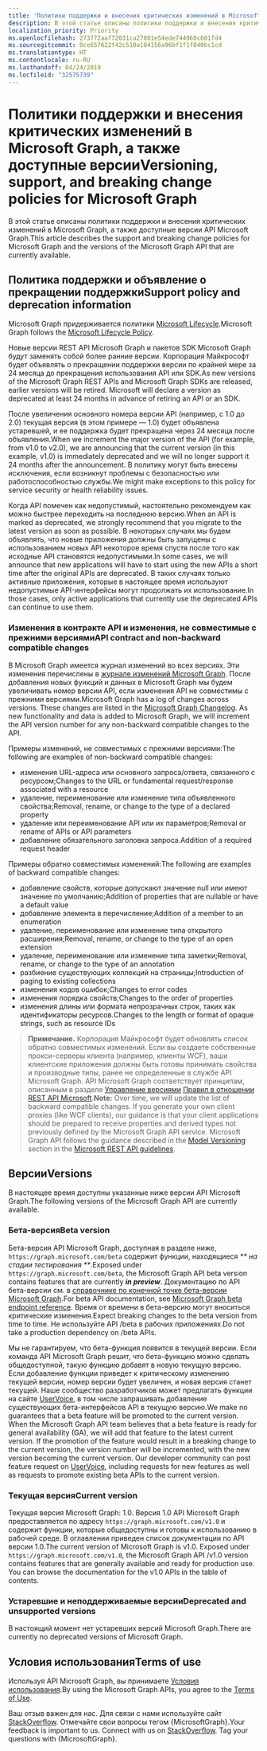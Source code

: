 ```yaml
---
title: 'Политики поддержки и внесения критических изменений в Microsoft Graph, а также доступные версии '
description: В этой статье описаны политики поддержки и внесения критических изменений в Microsoft Graph, а также доступные версии API Microsoft Graph.
localization_priority: Priority
ms.openlocfilehash: 273772aaf72031ca27801e54ede744960c601fd4
ms.sourcegitcommit: 0ce657622f42c510a104156a96bf1f1f040bc1cd
ms.translationtype: HT
ms.contentlocale: ru-RU
ms.lasthandoff: 04/24/2019
ms.locfileid: "32575739"
---
```

# <a name="versioning-support-and-breaking-change-policies-for-microsoft-graph"></a><span data-ttu-id="8d28d-103">Политики поддержки и внесения критических изменений в Microsoft Graph, а также доступные версии</span><span class="sxs-lookup"><span data-stu-id="8d28d-103">Versioning, support, and breaking change policies for Microsoft Graph</span></span> 

<span data-ttu-id="8d28d-104">В этой статье описаны политики поддержки и внесения критических изменений в Microsoft Graph, а также доступные версии API Microsoft Graph.</span><span class="sxs-lookup"><span data-stu-id="8d28d-104">This article describes the support and breaking change policies for Microsoft Graph and the versions of the Microsoft Graph API that are currently available.</span></span>

## <a name="support-policy-and-deprecation-information"></a><span data-ttu-id="8d28d-105">Политика поддержки и объявление о прекращении поддержки</span><span class="sxs-lookup"><span data-stu-id="8d28d-105">Support policy and deprecation information</span></span>

<span data-ttu-id="8d28d-106">Microsoft Graph придерживается политики [Microsoft Lifecycle](https://support.microsoft.com/ru-RU/lifecycle).</span><span class="sxs-lookup"><span data-stu-id="8d28d-106">Microsoft Graph follows the [Microsoft Lifecycle Policy](https://support.microsoft.com/ru-RU/lifecycle).</span></span> 

<span data-ttu-id="8d28d-p101">Новые версии REST API Microsoft Graph и пакетов SDK Microsoft Graph будут заменять собой более ранние версии. Корпорация Майкрософт будет объявлять о прекращении поддержки версии по крайней мере за 24 месяца до прекращения использования API или SDK.</span><span class="sxs-lookup"><span data-stu-id="8d28d-p101">As new versions of the Microsoft Graph REST APIs and Microsoft Graph SDKs are released, earlier versions will be retired. Microsoft will declare a version as deprecated at least 24 months in advance of retiring an API or an SDK.</span></span> 

<span data-ttu-id="8d28d-109">После увеличения основного номера версии API (например, с 1.0 до 2.0) текущая версия (в этом примере — 1.0) будет объявлена устаревшей, и ее поддержка будет прекращена через 24 месяца после объявления.</span><span class="sxs-lookup"><span data-stu-id="8d28d-109">When we increment the major version of the API (for example, from v1.0 to v2.0), we are announcing that the current version (in this example, v1.0) is immediately deprecated and we will no longer support it 24 months after the announcement.</span></span> <span data-ttu-id="8d28d-110">В политику могут быть внесены исключения, если возникнут проблемы с безопасностью или работоспособностью службы.</span><span class="sxs-lookup"><span data-stu-id="8d28d-110">We might make exceptions to this policy for service security or health reliability issues.</span></span>  

<span data-ttu-id="8d28d-111">Когда API помечен как недопустимый, настоятельно рекомендуем как можно быстрее переходить на последнюю версию.</span><span class="sxs-lookup"><span data-stu-id="8d28d-111">When an API is marked as deprecated, we strongly recommend that you migrate to the latest version as soon as possible.</span></span> <span data-ttu-id="8d28d-112">В некоторых случаях мы будем объявлять, что новые приложения должны быть запущены с использованием новых API некоторое время спустя после того как исходные API становятся недопустимыми.</span><span class="sxs-lookup"><span data-stu-id="8d28d-112">In some cases, we will announce that new applications will have to start using the new APIs a short time after the original APIs are deprecated.</span></span> <span data-ttu-id="8d28d-113">В таких случаях только активные приложения, которые в настоящее время используют недопустимые API-интерфейсы могут продолжать их использование.</span><span class="sxs-lookup"><span data-stu-id="8d28d-113">In those cases, only active applications that currently use the deprecated APIs can continue to use them.</span></span>   

### <a name="api-contract-and-non-backward-compatible-changes"></a><span data-ttu-id="8d28d-114">Изменения в контракте API и изменения, не совместимые с прежними версиями</span><span class="sxs-lookup"><span data-stu-id="8d28d-114">API contract and non-backward compatible changes</span></span>

<span data-ttu-id="8d28d-p104">В Microsoft Graph имеется журнал изменений во всех версиях. Эти изменения перечислены в [журнале изменений Microsoft Graph](changelog.md). После добавления новых функций и данных в Microsoft Graph мы будем увеличивать номер версии API, если изменения API не совместимы с прежними версиями.</span><span class="sxs-lookup"><span data-stu-id="8d28d-p104">Microsoft Graph has a log of changes across versions. These changes are listed in the [Microsoft Graph Changelog](changelog.md). As new functionality and data is added to Microsoft Graph, we will increment the API version number for any non-backward compatible changes to the API.</span></span> 

<span data-ttu-id="8d28d-118">Примеры изменений, не совместимых с прежними версиями:</span><span class="sxs-lookup"><span data-stu-id="8d28d-118">The following are examples of non-backward compatible changes:</span></span>

 - <span data-ttu-id="8d28d-119">изменения URL-адреса или основного запроса/ответа, связанного с ресурсом;</span><span class="sxs-lookup"><span data-stu-id="8d28d-119">Changes to the URL or fundamental request/response associated with a resource</span></span>    
 - <span data-ttu-id="8d28d-120">удаление, переименование или изменение типа объявленного свойства;</span><span class="sxs-lookup"><span data-stu-id="8d28d-120">Removal, rename, or change to the type of a declared property</span></span>
 - <span data-ttu-id="8d28d-121">удаление или переименование API или их параметров;</span><span class="sxs-lookup"><span data-stu-id="8d28d-121">Removal or rename of APIs or API parameters</span></span>
 - <span data-ttu-id="8d28d-122">добавление обязательного заголовка запроса.</span><span class="sxs-lookup"><span data-stu-id="8d28d-122">Addition of a required request header</span></span>

<span data-ttu-id="8d28d-123">Примеры обратно совместимых изменений:</span><span class="sxs-lookup"><span data-stu-id="8d28d-123">The following are examples of backward compatible changes:</span></span>

 - <span data-ttu-id="8d28d-124">добавление свойств, которые допускают значение null или имеют значение по умолчанию;</span><span class="sxs-lookup"><span data-stu-id="8d28d-124">Addition of properties that are nullable or have a default value</span></span>
 - <span data-ttu-id="8d28d-125">добавление элемента в перечисление;</span><span class="sxs-lookup"><span data-stu-id="8d28d-125">Addition of a member to an enumeration</span></span>
 - <span data-ttu-id="8d28d-126">удаление, переименование или изменение типа открытого расширения;</span><span class="sxs-lookup"><span data-stu-id="8d28d-126">Removal, rename, or change to the type of an open extension</span></span>
 - <span data-ttu-id="8d28d-127">удаление, переименование или изменение типа заметки;</span><span class="sxs-lookup"><span data-stu-id="8d28d-127">Removal, rename, or change to the type of an annotation</span></span>
 - <span data-ttu-id="8d28d-128">разбиение существующих коллекций на страницы;</span><span class="sxs-lookup"><span data-stu-id="8d28d-128">Introduction of paging to existing collections</span></span>
 - <span data-ttu-id="8d28d-129">изменения кодов ошибок;</span><span class="sxs-lookup"><span data-stu-id="8d28d-129">Changes to error codes</span></span>
 - <span data-ttu-id="8d28d-130">изменения порядка свойств;</span><span class="sxs-lookup"><span data-stu-id="8d28d-130">Changes to the order of properties</span></span>
 - <span data-ttu-id="8d28d-131">изменения длины или формата непрозрачных строк, таких как идентификаторы ресурсов.</span><span class="sxs-lookup"><span data-stu-id="8d28d-131">Changes to the length or format of opaque strings, such as resource IDs</span></span>

><span data-ttu-id="8d28d-p105">**Примечание.** Корпорация Майкрософт будет обновлять список обратно совместимых изменений. Если вы создаете собственные прокси-серверы клиента (например, клиенты WCF), ваши клиентские приложения должны быть готовы принимать свойства и производные типы, ранее не определенные в службе API Microsoft Graph. API Microsoft Graph соответствует принципам, описанным в разделе [Управление версиями](https://github.com/microsoft/api-guidelines/blob/master/Guidelines.md#12-versioning) [Правил в отношении REST API Microsoft](https://github.com/microsoft/api-guidelines/).</span><span class="sxs-lookup"><span data-stu-id="8d28d-p105">**Note:** Over time, we will update the list of backward compatible changes. If you generate your own client proxies (like WCF clients), our guidance is that your client applications should be prepared to receive properties and derived types not previously defined by the Microsoft Graph API service. Microsoft Graph API follows the guidance described in the [Model Versioning](https://github.com/microsoft/api-guidelines/blob/master/Guidelines.md#12-versioning) section in the [Microsoft REST API guidelines](https://github.com/microsoft/api-guidelines/).</span></span> 

## <a name="versions"></a><span data-ttu-id="8d28d-135">Версии</span><span class="sxs-lookup"><span data-stu-id="8d28d-135">Versions</span></span>

<span data-ttu-id="8d28d-136">В настоящее время доступны указанные ниже версии API Microsoft Graph.</span><span class="sxs-lookup"><span data-stu-id="8d28d-136">The following versions of the Microsoft Graph API are currently available.</span></span>

### <a name="beta-version"></a><span data-ttu-id="8d28d-137">Бета-версия</span><span class="sxs-lookup"><span data-stu-id="8d28d-137">Beta version</span></span>
<span data-ttu-id="8d28d-138">Бета-версия API Microsoft Graph, доступная в разделе ниже, `https://graph.microsoft.com/beta` содержит функции, находящиеся _\*\* на стадии тестирования \*\*_.</span><span class="sxs-lookup"><span data-stu-id="8d28d-138">Exposed under `https://graph.microsoft.com/beta`, the Microsoft Graph API beta version contains features that are currently _**in preview**_.</span></span> <span data-ttu-id="8d28d-139">Документацию по API бета-версии см. в [справочнике по конечной точке бета-версии Microsoft Graph](/graph/api/overview?view=graph-rest-beta).</span><span class="sxs-lookup"><span data-stu-id="8d28d-139">For beta API documentation, see [Microsoft Graph beta endpoint reference](/graph/api/overview?view=graph-rest-beta).</span></span> <span data-ttu-id="8d28d-140">Время от времени в бета-версию могут вноситься критические изменения.</span><span class="sxs-lookup"><span data-stu-id="8d28d-140">Expect breaking changes to the beta version from time to time.</span></span> <span data-ttu-id="8d28d-141">Не используйте API /beta в рабочих приложениях.</span><span class="sxs-lookup"><span data-stu-id="8d28d-141">Do not take a production dependency on /beta APIs.</span></span>

<span data-ttu-id="8d28d-p107">Мы не гарантируем, что бета-функция появится в текущей версии. Если команда API Microsoft Graph решит, что бета-функцию можно сделать общедоступной, такую функцию добавят в новую текущую версию. Если добавление функции приведет к критическому изменению текущей версии, номер версии будет увеличен, и новая версия станет текущей. Наше сообщество разработчиков может предлагать функции на сайте [UserVoice](https://officespdev.uservoice.com/), в том числе запрашивать добавление существующих бета-интерфейсов API в текущую версию.</span><span class="sxs-lookup"><span data-stu-id="8d28d-p107">We make no guarantees that a beta feature will be promoted to the current version. When the Microsoft Graph API team believes that a beta feature is ready for general availability (GA), we will add that feature to the latest current version. If the promotion of the feature would result in a breaking change to the current version, the version number will be incremented, with the new version becoming the current version. Our developer community can post feature request on [UserVoice](https://officespdev.uservoice.com/), including requests for new features as well as requests to promote existing beta APIs to the current version.</span></span> 

### <a name="current-version"></a><span data-ttu-id="8d28d-146">Текущая версия</span><span class="sxs-lookup"><span data-stu-id="8d28d-146">Current version</span></span>

<span data-ttu-id="8d28d-p108">Текущая версия Microsoft Graph: 1.0. Версия 1.0 API Microsoft Graph предоставляется по адресу `https://graph.microsoft.com/v1.0` и содержит функции, которые общедоступны и готовы к использованию в рабочей среде. В оглавлении приведен список документации по API версии 1.0.</span><span class="sxs-lookup"><span data-stu-id="8d28d-p108">The current version of Microsoft Graph is v1.0. Exposed under `https://graph.microsoft.com/v1.0`, the Microsoft Graph API /v1.0 version contains features that are generally available and ready for production use. You can browse the documentation for the v1.0 APIs in the table of contents.</span></span>

### <a name="deprecated-and-unsupported-versions"></a><span data-ttu-id="8d28d-150">Устаревшие и неподдерживаемые версии</span><span class="sxs-lookup"><span data-stu-id="8d28d-150">Deprecated and unsupported versions</span></span>

<span data-ttu-id="8d28d-151">В настоящий момент нет устаревших версий Microsoft Graph.</span><span class="sxs-lookup"><span data-stu-id="8d28d-151">There are currently no deprecated versions of Microsoft Graph.</span></span>

## <a name="terms-of-use"></a><span data-ttu-id="8d28d-152">Условия использования</span><span class="sxs-lookup"><span data-stu-id="8d28d-152">Terms of use</span></span>

<span data-ttu-id="8d28d-153">Используя API Microsoft Graph, вы принимаете [Условия использования](https://developer.microsoft.com/graph/docs/misc/terms-of-use).</span><span class="sxs-lookup"><span data-stu-id="8d28d-153">By using the Microsoft Graph APIs, you agree to the [Terms of Use](https://developer.microsoft.com/graph/docs/misc/terms-of-use).</span></span> 

<span data-ttu-id="8d28d-p109">Ваш отзыв важен для нас. Для связи с нами используйте сайт [StackOverflow](https://stackoverflow.com/questions/tagged/microsoftgraph?sort=newest). Отмечайте свои вопросы тегом {MicrosoftGraph}.</span><span class="sxs-lookup"><span data-stu-id="8d28d-p109">Your feedback is important to us. Connect with us on [StackOverflow](https://stackoverflow.com/questions/tagged/microsoftgraph?sort=newest). Tag your questions with {MicrosoftGraph}.</span></span>
